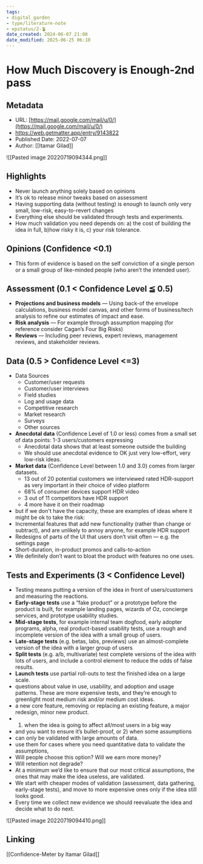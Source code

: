 ```yaml
---
tags: 
- digital_garden
- type/literature-note
- epstatus/2-🪴
date_created: 2024-06-07 21:08
date_modified: 2025-06-25 06:10
---
```

# How Much Discovery is Enough-2nd pass

## Metadata

* URL: [https://mail.google.com/mail/u/0/](https://mail.google.com/mail/u/0/)
* https://web.getmatter.app/entry/9143822
* Published Date: 2022-07-07
* Author: [[Itamar Gilad]]

![[Pasted image 20220719094344.png]]

## Highlights

* Never launch anything solely based on opinions
* It’s ok to release minor tweaks based on assessment
* Having supporting data (without testing) is enough to launch only very small, low-risk, easy-to-revert changes
* Everything else should be validated through tests and experiments.
* How much validation you need depends on: a) the cost of building the idea in full, b)how risky it is, c) your risk tolerance.

## Opinions (Confidence <0.1)

* This form of evidence is based on the self conviction of a single person or a small group of like-minded people (who aren’t the intended user).

## Assessment (0.1 < Confidence Level ≦ 0.5)

* **Projections and business models** — Using back-of the envelope calculations, business model canvas, and other forms of business/tech analysis to refine our estimates of impact and ease.
* **Risk analysis** — For example through assumption mapping (for reference consider Cagan’s Four Big Risks)
* **Reviews** — Including peer reviews, expert reviews, management reviews, and stakeholder reviews.

## Data (0.5 > Confidence Level <=3)

* Data Sources
	* Customer/user requests 
	* Customer/user interviews 
	* Field studies 
	* Log and usage data 
	* Competitive research 
	* Market research 
	* Surveys 
	* Other sources
* **Anecdotal data** (Confidence Level of 1.0 or less) comes from a small set of data points: 1-3 users/customers expressing
	*  Anecdotal data shows that at least someone outside the building
	* We should use anecdotal evidence to OK just very low-effort, very low-risk ideas.
* **Market data** (Confidence Level between 1.0 and 3.0) comes from larger datasets.
	* 13 out of 20 potential customers we interviewed rated HDR-support as very important in their choice of video platform 
	* 68% of consumer devices support HDR video 
	* 3 out of 11 competitors have HDR support
	* 4 more have it on their roadmap
* but if we don't have the capacity, these are examples of ideas where it might be ok to take the risk:
* Incremental features that add new functionality (rather than change or subtract), and are unlikely to annoy anyone, for example HDR support
* Redesigns of parts of the UI that users don’t visit often — e.g. the settings page
* Short-duration, in-product promos and calls-to-action
* We definitely don’t want to bloat the product with features no one uses.

## Tests and Experiments (3 < Confidence Level)

* Testing means putting a version of the idea in front of users/customers and measuring the reactions.
* **Early-stage tests** use a “fake product” or a prototype before the product is built, for example landing pages, wizards of Oz, concierge services, and prototype usability studies.
* **Mid-stage tests**, for example internal team dogfood, early adopter programs, alpha, real product-based usability tests, use a rough and incomplete version of the idea with a small group of users.
* **Late-stage tests** (e.g. betas, labs, previews) use an almost-complete version of the idea with a larger group of users
* **Split tests** (e.g. a/b, multivariate) test complete versions of the idea with lots of users, and include a control element to reduce the odds of false results.
* **Launch tests** use partial roll-outs to test the finished idea on a large scale.
* questions about value in use, usability, and adoption and usage patterns. These are more expensive tests, and they’re enough to greenlight most medium risk and/or medium cost ideas.
* a new core feature, removing or replacing an existing feature, a major redesign, minor new product.
* 1) when the idea is going to affect all/most users in a big way
* and you want to ensure it’s bullet-proof, or 2) when some assumptions
* can only be validated with large amounts of data.
* use them for cases where you need quantitative data to validate the assumptions,
* Will people choose this option? Will we earn more money?
* Will retention not degrade?
* At a minimum we’d like to ensure that our most critical assumptions, the ones that may make the idea useless, are validated.
* We start with cheaper modes of validation (assessment, data gathering, early-stage tests), and move to more expensive ones only if the idea still looks good.
* Every time we collect new evidence we should reevaluate the idea and decide what to do next.

![[Pasted image 20220719094410.png]]

## Linking

[[Confidence-Meter by Itamar Gilad]]